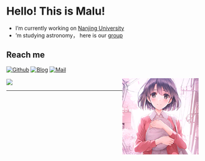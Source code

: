 <!--
**shiro1920/shiro1920** is a ✨ _special_ ✨ repository because its `README.md` (this file) appears on your GitHub profile.
-->


<!--你好呀~ 欢迎来到 Malu 的 github-->

<!--  [![Top Langs](https://github-readme-stats.vercel.app/api/top-langs/?username=shiro1920&layout=default)](https://github.com/anuraghazra/github-readme-stats)

  [![Mango's github stats](https://github-readme-stats.vercel.app/api?username=shiro1920)](https://github.com/mango-lzp/github-readme-stats)
-->



# Hello!  This is Malu!

- I’m currently working on [Nanjing University](https://astronomy.nju.edu.cn/)
- ’m studying astronomy， here is our [group](https://github.com/njuastro)






## Reach me 
[![Github](https://img.shields.io/github/followers/shiro1920?label=Github&style=social)](https://github.com/shiro1920)
[![Blog](https://img.shields.io/badge/blog-NotionNext-blue)](https://www.malupro.top)
[![Mail](https://img.shields.io/badge/mail-zyzhengnju@gmail.com-red)](mailto:zyzhengnju@gmail.com)

<a href="#">
  <img align="center" src="https://github-readme-stats.vercel.app/api?username=shiro1920" />
</a>
<!--&nbsp;
<a href="#">
  <img align="center" src="https://github-readme-stats.vercel.app/api/top-langs/?username=shiro1920&layout=compact" />
</a>
-->

<img align="right" width="200" height="200" src="https://github.com/shiro1920/PhotoGallary/blob/main/preview.gif?raw=true">

---
